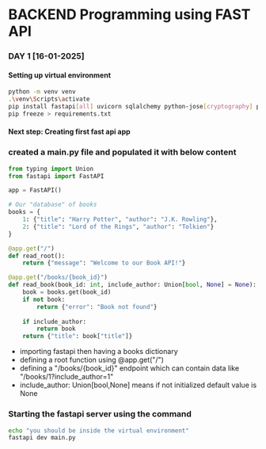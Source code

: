 # BACKEND Programming using FAST API

### DAY 1 [16-01-2025]

#### Setting up virtual environment
```bash
python -m venv venv
.\venv\Scripts\activate
pip install fastapi[all] uvicorn sqlalchemy python-jose[cryptography] passlib[bcrypt]
pip freeze > requirements.txt
```

#### Next step: Creating first fast api app

### created a main.py file and populated it with below content
```python
from typing import Union
from fastapi import FastAPI

app = FastAPI()

# Our "database" of books
books = {
    1: {"title": "Harry Potter", "author": "J.K. Rowling"},
    2: {"title": "Lord of the Rings", "author": "Tolkien"}
}

@app.get("/")
def read_root():
    return {"message": "Welcome to our Book API!"}

@app.get("/books/{book_id}")
def read_book(book_id: int, include_author: Union[bool, None] = None):
    book = books.get(book_id)
    if not book:
        return {"error": "Book not found"}
    
    if include_author:
        return book
    return {"title": book["title"]}

```

- importing fastapi then having a books dictionary
- defining a root function using @app.get("/")
- defining a "/books/{book_id}" endpoint which can contain data like "/books/1?include_author=1"
- include_author: Union[bool,None] means if not initialized default value is None

### Starting the fastapi server using the command
```bash
echo "you should be inside the virtual environment"
fastapi dev main.py

```
